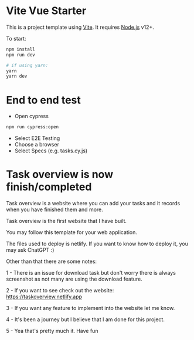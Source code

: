 # Vite Vue Starter

This is a project template using [Vite](https://vitejs.dev/). It requires [Node.js](https://nodejs.org) v12+.

To start:

```sh
npm install
npm run dev

# if using yarn:
yarn
yarn dev
```

# End to end test

- Open cypress

```sh
npm run cypress:open
```

- Select E2E Testing
- Choose a browser
- Select Specs (e.g. tasks.cy.js)



# Task overview is now finish/completed

Task overview is a website where you can add your tasks and it records when you have finished them and more.

Task overview is the first website that I have built.

You may follow this template for your web application.



The files used to deploy is netlify.
If you want to know how to deploy it, you may ask ChatGPT :)




Other than that there are some notes:



1 - There is an issue for download task but don't worry there is always screenshot as not many are using the download feature.

2 - If you want to see check out the website: https://taskoverview.netlify.app

3 - If you want any feature to implement into the website let me know.

4 - It's been a journey but I believe that I am done for this project.

5 - Yea that's pretty much it. Have fun


